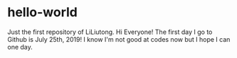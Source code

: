 # hello-world
Just the first repository of LiLiutong.
Hi Everyone!
The first day I go to Github is July 25th, 2019! 
I know I'm not good at codes now but I hope I can one day.
